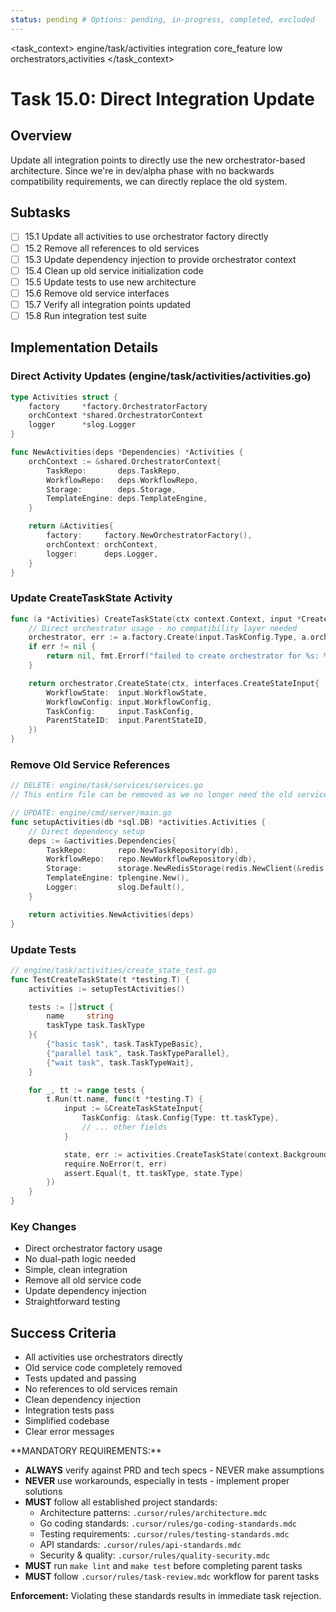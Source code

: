 ```yaml
---
status: pending # Options: pending, in-progress, completed, excluded
---
```


<task_context>
<domain>engine/task/activities</domain>
<type>integration</type>
<scope>core_feature</scope>
<complexity>low</complexity>
<dependencies>orchestrators,activities</dependencies>
</task_context>

# Task 15.0: Direct Integration Update

## Overview

Update all integration points to directly use the new orchestrator-based architecture. Since we're in dev/alpha phase with no backwards compatibility requirements, we can directly replace the old system.

## Subtasks

- [ ] 15.1 Update all activities to use orchestrator factory directly
- [ ] 15.2 Remove all references to old services
- [ ] 15.3 Update dependency injection to provide orchestrator context
- [ ] 15.4 Clean up old service initialization code
- [ ] 15.5 Update tests to use new architecture
- [ ] 15.6 Remove old service interfaces
- [ ] 15.7 Verify all integration points updated
- [ ] 15.8 Run integration test suite

## Implementation Details

### Direct Activity Updates (engine/task/activities/activities.go)

```go
type Activities struct {
    factory     *factory.OrchestratorFactory
    orchContext *shared.OrchestratorContext
    logger      *slog.Logger
}

func NewActivities(deps *Dependencies) *Activities {
    orchContext := &shared.OrchestratorContext{
        TaskRepo:       deps.TaskRepo,
        WorkflowRepo:   deps.WorkflowRepo,
        Storage:        deps.Storage,
        TemplateEngine: deps.TemplateEngine,
    }

    return &Activities{
        factory:     factory.NewOrchestratorFactory(),
        orchContext: orchContext,
        logger:      deps.Logger,
    }
}
```

### Update CreateTaskState Activity

```go
func (a *Activities) CreateTaskState(ctx context.Context, input *CreateTaskStateInput) (*task.State, error) {
    // Direct orchestrator usage - no compatibility layer needed
    orchestrator, err := a.factory.Create(input.TaskConfig.Type, a.orchContext)
    if err != nil {
        return nil, fmt.Errorf("failed to create orchestrator for %s: %w", input.TaskConfig.Type, err)
    }

    return orchestrator.CreateState(ctx, interfaces.CreateStateInput{
        WorkflowState:  input.WorkflowState,
        WorkflowConfig: input.WorkflowConfig,
        TaskConfig:     input.TaskConfig,
        ParentStateID:  input.ParentStateID,
    })
}
```

### Remove Old Service References

```go
// DELETE: engine/task/services/services.go
// This entire file can be removed as we no longer need the old services

// UPDATE: engine/cmd/server/main.go
func setupActivities(db *sql.DB) *activities.Activities {
    // Direct dependency setup
    deps := &activities.Dependencies{
        TaskRepo:       repo.NewTaskRepository(db),
        WorkflowRepo:   repo.NewWorkflowRepository(db),
        Storage:        storage.NewRedisStorage(redis.NewClient(&redis.Options{})),
        TemplateEngine: tplengine.New(),
        Logger:         slog.Default(),
    }

    return activities.NewActivities(deps)
}
```

### Update Tests

```go
// engine/task/activities/create_state_test.go
func TestCreateTaskState(t *testing.T) {
    activities := setupTestActivities()

    tests := []struct {
        name     string
        taskType task.TaskType
    }{
        {"basic task", task.TaskTypeBasic},
        {"parallel task", task.TaskTypeParallel},
        {"wait task", task.TaskTypeWait},
    }

    for _, tt := range tests {
        t.Run(tt.name, func(t *testing.T) {
            input := &CreateTaskStateInput{
                TaskConfig: &task.Config{Type: tt.taskType},
                // ... other fields
            }

            state, err := activities.CreateTaskState(context.Background(), input)
            require.NoError(t, err)
            assert.Equal(t, tt.taskType, state.Type)
        })
    }
}
```

### Key Changes

- Direct orchestrator factory usage
- No dual-path logic needed
- Simple, clean integration
- Remove all old service code
- Update dependency injection
- Straightforward testing

## Success Criteria

- All activities use orchestrators directly
- Old service code completely removed
- Tests updated and passing
- No references to old services remain
- Clean dependency injection
- Integration tests pass
- Simplified codebase
- Clear error messages

<critical>
**MANDATORY REQUIREMENTS:**

- **ALWAYS** verify against PRD and tech specs - NEVER make assumptions
- **NEVER** use workarounds, especially in tests - implement proper solutions
- **MUST** follow all established project standards:
    - Architecture patterns: `.cursor/rules/architecture.mdc`
    - Go coding standards: `.cursor/rules/go-coding-standards.mdc`
    - Testing requirements: `.cursor/rules/testing-standards.mdc`
    - API standards: `.cursor/rules/api-standards.mdc`
    - Security & quality: `.cursor/rules/quality-security.mdc`
- **MUST** run `make lint` and `make test` before completing parent tasks
- **MUST** follow `.cursor/rules/task-review.mdc` workflow for parent tasks

**Enforcement:** Violating these standards results in immediate task rejection.
</critical>
